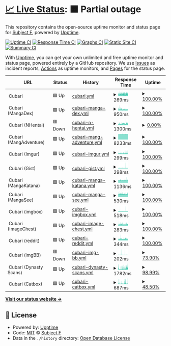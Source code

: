 # [📈 Live Status](https://status.cubari.moe): <!--live status--> **🟧 Partial outage**

This repository contains the open-source uptime monitor and status page for [Subject F](https://status.cubari.moe), powered by [Upptime](https://github.com/upptime/upptime).

[![Uptime CI](https://github.com/subject-f/cubari-status-page/workflows/Uptime%20CI/badge.svg)](https://github.com/subject-f/cubari-status-page/actions?query=workflow%3A%22Uptime+CI%22)
[![Response Time CI](https://github.com/subject-f/cubari-status-page/workflows/Response%20Time%20CI/badge.svg)](https://github.com/subject-f/cubari-status-page/actions?query=workflow%3A%22Response+Time+CI%22)
[![Graphs CI](https://github.com/subject-f/cubari-status-page/workflows/Graphs%20CI/badge.svg)](https://github.com/subject-f/cubari-status-page/actions?query=workflow%3A%22Graphs+CI%22)
[![Static Site CI](https://github.com/subject-f/cubari-status-page/workflows/Static%20Site%20CI/badge.svg)](https://github.com/subject-f/cubari-status-page/actions?query=workflow%3A%22Static+Site+CI%22)
[![Summary CI](https://github.com/subject-f/cubari-status-page/workflows/Summary%20CI/badge.svg)](https://github.com/subject-f/cubari-status-page/actions?query=workflow%3A%22Summary+CI%22)

With [Upptime](https://upptime.js.org), you can get your own unlimited and free uptime monitor and status page, powered entirely by a GitHub repository. We use [Issues](https://github.com/subject-f/cubari-status-page/issues) as incident reports, [Actions](https://github.com/subject-f/cubari-status-page/actions) as uptime monitors, and [Pages](https://status.cubari.moe) for the status page.

<!--start: status pages-->
<!-- This summary is generated by Upptime (https://github.com/upptime/upptime) -->
<!-- Do not edit this manually, your changes will be overwritten -->
<!-- prettier-ignore -->
| URL | Status | History | Response Time | Uptime |
| --- | ------ | ------- | ------------- | ------ |
| <img alt="" src="https://icons.duckduckgo.com/ip3/cubari.moe.ico" height="13"> Cubari | 🟩 Up | [cubari.yml](https://github.com/subject-f/cubari-status-page/commits/HEAD/history/cubari.yml) | <details><summary><img alt="Response time graph" src="./graphs/cubari/response-time-week.png" height="20"> 269ms</summary><br><a href="https://status.cubari.moe/history/cubari"><img alt="Response time 320" src="https://img.shields.io/endpoint?url=https%3A%2F%2Fraw.githubusercontent.com%2Fsubject-f%2Fcubari-status-page%2FHEAD%2Fapi%2Fcubari%2Fresponse-time.json"></a><br><a href="https://status.cubari.moe/history/cubari"><img alt="24-hour response time 275" src="https://img.shields.io/endpoint?url=https%3A%2F%2Fraw.githubusercontent.com%2Fsubject-f%2Fcubari-status-page%2FHEAD%2Fapi%2Fcubari%2Fresponse-time-day.json"></a><br><a href="https://status.cubari.moe/history/cubari"><img alt="7-day response time 269" src="https://img.shields.io/endpoint?url=https%3A%2F%2Fraw.githubusercontent.com%2Fsubject-f%2Fcubari-status-page%2FHEAD%2Fapi%2Fcubari%2Fresponse-time-week.json"></a><br><a href="https://status.cubari.moe/history/cubari"><img alt="30-day response time 288" src="https://img.shields.io/endpoint?url=https%3A%2F%2Fraw.githubusercontent.com%2Fsubject-f%2Fcubari-status-page%2FHEAD%2Fapi%2Fcubari%2Fresponse-time-month.json"></a><br><a href="https://status.cubari.moe/history/cubari"><img alt="1-year response time 320" src="https://img.shields.io/endpoint?url=https%3A%2F%2Fraw.githubusercontent.com%2Fsubject-f%2Fcubari-status-page%2FHEAD%2Fapi%2Fcubari%2Fresponse-time-year.json"></a></details> | <details><summary><a href="https://status.cubari.moe/history/cubari">100.00%</a></summary><a href="https://status.cubari.moe/history/cubari"><img alt="All-time uptime 99.63%" src="https://img.shields.io/endpoint?url=https%3A%2F%2Fraw.githubusercontent.com%2Fsubject-f%2Fcubari-status-page%2FHEAD%2Fapi%2Fcubari%2Fuptime.json"></a><br><a href="https://status.cubari.moe/history/cubari"><img alt="24-hour uptime 100.00%" src="https://img.shields.io/endpoint?url=https%3A%2F%2Fraw.githubusercontent.com%2Fsubject-f%2Fcubari-status-page%2FHEAD%2Fapi%2Fcubari%2Fuptime-day.json"></a><br><a href="https://status.cubari.moe/history/cubari"><img alt="7-day uptime 100.00%" src="https://img.shields.io/endpoint?url=https%3A%2F%2Fraw.githubusercontent.com%2Fsubject-f%2Fcubari-status-page%2FHEAD%2Fapi%2Fcubari%2Fuptime-week.json"></a><br><a href="https://status.cubari.moe/history/cubari"><img alt="30-day uptime 100.00%" src="https://img.shields.io/endpoint?url=https%3A%2F%2Fraw.githubusercontent.com%2Fsubject-f%2Fcubari-status-page%2FHEAD%2Fapi%2Fcubari%2Fuptime-month.json"></a><br><a href="https://status.cubari.moe/history/cubari"><img alt="1-year uptime 99.63%" src="https://img.shields.io/endpoint?url=https%3A%2F%2Fraw.githubusercontent.com%2Fsubject-f%2Fcubari-status-page%2FHEAD%2Fapi%2Fcubari%2Fuptime-year.json"></a></details>
| <img alt="" src="https://icons.duckduckgo.com/ip3/cubari.moe.ico" height="13"> Cubari (MangaDex) | 🟩 Up | [cubari-manga-dex.yml](https://github.com/subject-f/cubari-status-page/commits/HEAD/history/cubari-manga-dex.yml) | <details><summary><img alt="Response time graph" src="./graphs/cubari-manga-dex/response-time-week.png" height="20"> 950ms</summary><br><a href="https://status.cubari.moe/history/cubari-manga-dex"><img alt="Response time 822" src="https://img.shields.io/endpoint?url=https%3A%2F%2Fraw.githubusercontent.com%2Fsubject-f%2Fcubari-status-page%2FHEAD%2Fapi%2Fcubari-manga-dex%2Fresponse-time.json"></a><br><a href="https://status.cubari.moe/history/cubari-manga-dex"><img alt="24-hour response time 803" src="https://img.shields.io/endpoint?url=https%3A%2F%2Fraw.githubusercontent.com%2Fsubject-f%2Fcubari-status-page%2FHEAD%2Fapi%2Fcubari-manga-dex%2Fresponse-time-day.json"></a><br><a href="https://status.cubari.moe/history/cubari-manga-dex"><img alt="7-day response time 950" src="https://img.shields.io/endpoint?url=https%3A%2F%2Fraw.githubusercontent.com%2Fsubject-f%2Fcubari-status-page%2FHEAD%2Fapi%2Fcubari-manga-dex%2Fresponse-time-week.json"></a><br><a href="https://status.cubari.moe/history/cubari-manga-dex"><img alt="30-day response time 961" src="https://img.shields.io/endpoint?url=https%3A%2F%2Fraw.githubusercontent.com%2Fsubject-f%2Fcubari-status-page%2FHEAD%2Fapi%2Fcubari-manga-dex%2Fresponse-time-month.json"></a><br><a href="https://status.cubari.moe/history/cubari-manga-dex"><img alt="1-year response time 822" src="https://img.shields.io/endpoint?url=https%3A%2F%2Fraw.githubusercontent.com%2Fsubject-f%2Fcubari-status-page%2FHEAD%2Fapi%2Fcubari-manga-dex%2Fresponse-time-year.json"></a></details> | <details><summary><a href="https://status.cubari.moe/history/cubari-manga-dex">100.00%</a></summary><a href="https://status.cubari.moe/history/cubari-manga-dex"><img alt="All-time uptime 99.18%" src="https://img.shields.io/endpoint?url=https%3A%2F%2Fraw.githubusercontent.com%2Fsubject-f%2Fcubari-status-page%2FHEAD%2Fapi%2Fcubari-manga-dex%2Fuptime.json"></a><br><a href="https://status.cubari.moe/history/cubari-manga-dex"><img alt="24-hour uptime 100.00%" src="https://img.shields.io/endpoint?url=https%3A%2F%2Fraw.githubusercontent.com%2Fsubject-f%2Fcubari-status-page%2FHEAD%2Fapi%2Fcubari-manga-dex%2Fuptime-day.json"></a><br><a href="https://status.cubari.moe/history/cubari-manga-dex"><img alt="7-day uptime 100.00%" src="https://img.shields.io/endpoint?url=https%3A%2F%2Fraw.githubusercontent.com%2Fsubject-f%2Fcubari-status-page%2FHEAD%2Fapi%2Fcubari-manga-dex%2Fuptime-week.json"></a><br><a href="https://status.cubari.moe/history/cubari-manga-dex"><img alt="30-day uptime 98.11%" src="https://img.shields.io/endpoint?url=https%3A%2F%2Fraw.githubusercontent.com%2Fsubject-f%2Fcubari-status-page%2FHEAD%2Fapi%2Fcubari-manga-dex%2Fuptime-month.json"></a><br><a href="https://status.cubari.moe/history/cubari-manga-dex"><img alt="1-year uptime 99.18%" src="https://img.shields.io/endpoint?url=https%3A%2F%2Fraw.githubusercontent.com%2Fsubject-f%2Fcubari-status-page%2FHEAD%2Fapi%2Fcubari-manga-dex%2Fuptime-year.json"></a></details>
| <img alt="" src="https://icons.duckduckgo.com/ip3/cubari.moe.ico" height="13"> Cubari (NHentai) | 🟥 Down | [cubari-n-hentai.yml](https://github.com/subject-f/cubari-status-page/commits/HEAD/history/cubari-n-hentai.yml) | <details><summary><img alt="Response time graph" src="./graphs/cubari-n-hentai/response-time-week.png" height="20"> 1300ms</summary><br><a href="https://status.cubari.moe/history/cubari-n-hentai"><img alt="Response time 862" src="https://img.shields.io/endpoint?url=https%3A%2F%2Fraw.githubusercontent.com%2Fsubject-f%2Fcubari-status-page%2FHEAD%2Fapi%2Fcubari-n-hentai%2Fresponse-time.json"></a><br><a href="https://status.cubari.moe/history/cubari-n-hentai"><img alt="24-hour response time 1298" src="https://img.shields.io/endpoint?url=https%3A%2F%2Fraw.githubusercontent.com%2Fsubject-f%2Fcubari-status-page%2FHEAD%2Fapi%2Fcubari-n-hentai%2Fresponse-time-day.json"></a><br><a href="https://status.cubari.moe/history/cubari-n-hentai"><img alt="7-day response time 1300" src="https://img.shields.io/endpoint?url=https%3A%2F%2Fraw.githubusercontent.com%2Fsubject-f%2Fcubari-status-page%2FHEAD%2Fapi%2Fcubari-n-hentai%2Fresponse-time-week.json"></a><br><a href="https://status.cubari.moe/history/cubari-n-hentai"><img alt="30-day response time 693" src="https://img.shields.io/endpoint?url=https%3A%2F%2Fraw.githubusercontent.com%2Fsubject-f%2Fcubari-status-page%2FHEAD%2Fapi%2Fcubari-n-hentai%2Fresponse-time-month.json"></a><br><a href="https://status.cubari.moe/history/cubari-n-hentai"><img alt="1-year response time 862" src="https://img.shields.io/endpoint?url=https%3A%2F%2Fraw.githubusercontent.com%2Fsubject-f%2Fcubari-status-page%2FHEAD%2Fapi%2Fcubari-n-hentai%2Fresponse-time-year.json"></a></details> | <details><summary><a href="https://status.cubari.moe/history/cubari-n-hentai">0.00%</a></summary><a href="https://status.cubari.moe/history/cubari-n-hentai"><img alt="All-time uptime 73.39%" src="https://img.shields.io/endpoint?url=https%3A%2F%2Fraw.githubusercontent.com%2Fsubject-f%2Fcubari-status-page%2FHEAD%2Fapi%2Fcubari-n-hentai%2Fuptime.json"></a><br><a href="https://status.cubari.moe/history/cubari-n-hentai"><img alt="24-hour uptime 0.00%" src="https://img.shields.io/endpoint?url=https%3A%2F%2Fraw.githubusercontent.com%2Fsubject-f%2Fcubari-status-page%2FHEAD%2Fapi%2Fcubari-n-hentai%2Fuptime-day.json"></a><br><a href="https://status.cubari.moe/history/cubari-n-hentai"><img alt="7-day uptime 0.00%" src="https://img.shields.io/endpoint?url=https%3A%2F%2Fraw.githubusercontent.com%2Fsubject-f%2Fcubari-status-page%2FHEAD%2Fapi%2Fcubari-n-hentai%2Fuptime-week.json"></a><br><a href="https://status.cubari.moe/history/cubari-n-hentai"><img alt="30-day uptime 55.76%" src="https://img.shields.io/endpoint?url=https%3A%2F%2Fraw.githubusercontent.com%2Fsubject-f%2Fcubari-status-page%2FHEAD%2Fapi%2Fcubari-n-hentai%2Fuptime-month.json"></a><br><a href="https://status.cubari.moe/history/cubari-n-hentai"><img alt="1-year uptime 73.39%" src="https://img.shields.io/endpoint?url=https%3A%2F%2Fraw.githubusercontent.com%2Fsubject-f%2Fcubari-status-page%2FHEAD%2Fapi%2Fcubari-n-hentai%2Fuptime-year.json"></a></details>
| <img alt="" src="https://icons.duckduckgo.com/ip3/cubari.moe.ico" height="13"> Cubari (MangAdventure) | 🟩 Up | [cubari-mang-adventure.yml](https://github.com/subject-f/cubari-status-page/commits/HEAD/history/cubari-mang-adventure.yml) | <details><summary><img alt="Response time graph" src="./graphs/cubari-mang-adventure/response-time-week.png" height="20"> 8233ms</summary><br><a href="https://status.cubari.moe/history/cubari-mang-adventure"><img alt="Response time 4631" src="https://img.shields.io/endpoint?url=https%3A%2F%2Fraw.githubusercontent.com%2Fsubject-f%2Fcubari-status-page%2FHEAD%2Fapi%2Fcubari-mang-adventure%2Fresponse-time.json"></a><br><a href="https://status.cubari.moe/history/cubari-mang-adventure"><img alt="24-hour response time 8227" src="https://img.shields.io/endpoint?url=https%3A%2F%2Fraw.githubusercontent.com%2Fsubject-f%2Fcubari-status-page%2FHEAD%2Fapi%2Fcubari-mang-adventure%2Fresponse-time-day.json"></a><br><a href="https://status.cubari.moe/history/cubari-mang-adventure"><img alt="7-day response time 8233" src="https://img.shields.io/endpoint?url=https%3A%2F%2Fraw.githubusercontent.com%2Fsubject-f%2Fcubari-status-page%2FHEAD%2Fapi%2Fcubari-mang-adventure%2Fresponse-time-week.json"></a><br><a href="https://status.cubari.moe/history/cubari-mang-adventure"><img alt="30-day response time 8253" src="https://img.shields.io/endpoint?url=https%3A%2F%2Fraw.githubusercontent.com%2Fsubject-f%2Fcubari-status-page%2FHEAD%2Fapi%2Fcubari-mang-adventure%2Fresponse-time-month.json"></a><br><a href="https://status.cubari.moe/history/cubari-mang-adventure"><img alt="1-year response time 4631" src="https://img.shields.io/endpoint?url=https%3A%2F%2Fraw.githubusercontent.com%2Fsubject-f%2Fcubari-status-page%2FHEAD%2Fapi%2Fcubari-mang-adventure%2Fresponse-time-year.json"></a></details> | <details><summary><a href="https://status.cubari.moe/history/cubari-mang-adventure">100.00%</a></summary><a href="https://status.cubari.moe/history/cubari-mang-adventure"><img alt="All-time uptime 90.38%" src="https://img.shields.io/endpoint?url=https%3A%2F%2Fraw.githubusercontent.com%2Fsubject-f%2Fcubari-status-page%2FHEAD%2Fapi%2Fcubari-mang-adventure%2Fuptime.json"></a><br><a href="https://status.cubari.moe/history/cubari-mang-adventure"><img alt="24-hour uptime 100.00%" src="https://img.shields.io/endpoint?url=https%3A%2F%2Fraw.githubusercontent.com%2Fsubject-f%2Fcubari-status-page%2FHEAD%2Fapi%2Fcubari-mang-adventure%2Fuptime-day.json"></a><br><a href="https://status.cubari.moe/history/cubari-mang-adventure"><img alt="7-day uptime 100.00%" src="https://img.shields.io/endpoint?url=https%3A%2F%2Fraw.githubusercontent.com%2Fsubject-f%2Fcubari-status-page%2FHEAD%2Fapi%2Fcubari-mang-adventure%2Fuptime-week.json"></a><br><a href="https://status.cubari.moe/history/cubari-mang-adventure"><img alt="30-day uptime 100.00%" src="https://img.shields.io/endpoint?url=https%3A%2F%2Fraw.githubusercontent.com%2Fsubject-f%2Fcubari-status-page%2FHEAD%2Fapi%2Fcubari-mang-adventure%2Fuptime-month.json"></a><br><a href="https://status.cubari.moe/history/cubari-mang-adventure"><img alt="1-year uptime 90.38%" src="https://img.shields.io/endpoint?url=https%3A%2F%2Fraw.githubusercontent.com%2Fsubject-f%2Fcubari-status-page%2FHEAD%2Fapi%2Fcubari-mang-adventure%2Fuptime-year.json"></a></details>
| <img alt="" src="https://icons.duckduckgo.com/ip3/cubari.moe.ico" height="13"> Cubari (Imgur) | 🟩 Up | [cubari-imgur.yml](https://github.com/subject-f/cubari-status-page/commits/HEAD/history/cubari-imgur.yml) | <details><summary><img alt="Response time graph" src="./graphs/cubari-imgur/response-time-week.png" height="20"> 299ms</summary><br><a href="https://status.cubari.moe/history/cubari-imgur"><img alt="Response time 366" src="https://img.shields.io/endpoint?url=https%3A%2F%2Fraw.githubusercontent.com%2Fsubject-f%2Fcubari-status-page%2FHEAD%2Fapi%2Fcubari-imgur%2Fresponse-time.json"></a><br><a href="https://status.cubari.moe/history/cubari-imgur"><img alt="24-hour response time 289" src="https://img.shields.io/endpoint?url=https%3A%2F%2Fraw.githubusercontent.com%2Fsubject-f%2Fcubari-status-page%2FHEAD%2Fapi%2Fcubari-imgur%2Fresponse-time-day.json"></a><br><a href="https://status.cubari.moe/history/cubari-imgur"><img alt="7-day response time 299" src="https://img.shields.io/endpoint?url=https%3A%2F%2Fraw.githubusercontent.com%2Fsubject-f%2Fcubari-status-page%2FHEAD%2Fapi%2Fcubari-imgur%2Fresponse-time-week.json"></a><br><a href="https://status.cubari.moe/history/cubari-imgur"><img alt="30-day response time 323" src="https://img.shields.io/endpoint?url=https%3A%2F%2Fraw.githubusercontent.com%2Fsubject-f%2Fcubari-status-page%2FHEAD%2Fapi%2Fcubari-imgur%2Fresponse-time-month.json"></a><br><a href="https://status.cubari.moe/history/cubari-imgur"><img alt="1-year response time 366" src="https://img.shields.io/endpoint?url=https%3A%2F%2Fraw.githubusercontent.com%2Fsubject-f%2Fcubari-status-page%2FHEAD%2Fapi%2Fcubari-imgur%2Fresponse-time-year.json"></a></details> | <details><summary><a href="https://status.cubari.moe/history/cubari-imgur">100.00%</a></summary><a href="https://status.cubari.moe/history/cubari-imgur"><img alt="All-time uptime 99.03%" src="https://img.shields.io/endpoint?url=https%3A%2F%2Fraw.githubusercontent.com%2Fsubject-f%2Fcubari-status-page%2FHEAD%2Fapi%2Fcubari-imgur%2Fuptime.json"></a><br><a href="https://status.cubari.moe/history/cubari-imgur"><img alt="24-hour uptime 100.00%" src="https://img.shields.io/endpoint?url=https%3A%2F%2Fraw.githubusercontent.com%2Fsubject-f%2Fcubari-status-page%2FHEAD%2Fapi%2Fcubari-imgur%2Fuptime-day.json"></a><br><a href="https://status.cubari.moe/history/cubari-imgur"><img alt="7-day uptime 100.00%" src="https://img.shields.io/endpoint?url=https%3A%2F%2Fraw.githubusercontent.com%2Fsubject-f%2Fcubari-status-page%2FHEAD%2Fapi%2Fcubari-imgur%2Fuptime-week.json"></a><br><a href="https://status.cubari.moe/history/cubari-imgur"><img alt="30-day uptime 95.46%" src="https://img.shields.io/endpoint?url=https%3A%2F%2Fraw.githubusercontent.com%2Fsubject-f%2Fcubari-status-page%2FHEAD%2Fapi%2Fcubari-imgur%2Fuptime-month.json"></a><br><a href="https://status.cubari.moe/history/cubari-imgur"><img alt="1-year uptime 99.03%" src="https://img.shields.io/endpoint?url=https%3A%2F%2Fraw.githubusercontent.com%2Fsubject-f%2Fcubari-status-page%2FHEAD%2Fapi%2Fcubari-imgur%2Fuptime-year.json"></a></details>
| <img alt="" src="https://icons.duckduckgo.com/ip3/cubari.moe.ico" height="13"> Cubari (Gist) | 🟩 Up | [cubari-gist.yml](https://github.com/subject-f/cubari-status-page/commits/HEAD/history/cubari-gist.yml) | <details><summary><img alt="Response time graph" src="./graphs/cubari-gist/response-time-week.png" height="20"> 298ms</summary><br><a href="https://status.cubari.moe/history/cubari-gist"><img alt="Response time 351" src="https://img.shields.io/endpoint?url=https%3A%2F%2Fraw.githubusercontent.com%2Fsubject-f%2Fcubari-status-page%2FHEAD%2Fapi%2Fcubari-gist%2Fresponse-time.json"></a><br><a href="https://status.cubari.moe/history/cubari-gist"><img alt="24-hour response time 287" src="https://img.shields.io/endpoint?url=https%3A%2F%2Fraw.githubusercontent.com%2Fsubject-f%2Fcubari-status-page%2FHEAD%2Fapi%2Fcubari-gist%2Fresponse-time-day.json"></a><br><a href="https://status.cubari.moe/history/cubari-gist"><img alt="7-day response time 298" src="https://img.shields.io/endpoint?url=https%3A%2F%2Fraw.githubusercontent.com%2Fsubject-f%2Fcubari-status-page%2FHEAD%2Fapi%2Fcubari-gist%2Fresponse-time-week.json"></a><br><a href="https://status.cubari.moe/history/cubari-gist"><img alt="30-day response time 311" src="https://img.shields.io/endpoint?url=https%3A%2F%2Fraw.githubusercontent.com%2Fsubject-f%2Fcubari-status-page%2FHEAD%2Fapi%2Fcubari-gist%2Fresponse-time-month.json"></a><br><a href="https://status.cubari.moe/history/cubari-gist"><img alt="1-year response time 351" src="https://img.shields.io/endpoint?url=https%3A%2F%2Fraw.githubusercontent.com%2Fsubject-f%2Fcubari-status-page%2FHEAD%2Fapi%2Fcubari-gist%2Fresponse-time-year.json"></a></details> | <details><summary><a href="https://status.cubari.moe/history/cubari-gist">100.00%</a></summary><a href="https://status.cubari.moe/history/cubari-gist"><img alt="All-time uptime 99.91%" src="https://img.shields.io/endpoint?url=https%3A%2F%2Fraw.githubusercontent.com%2Fsubject-f%2Fcubari-status-page%2FHEAD%2Fapi%2Fcubari-gist%2Fuptime.json"></a><br><a href="https://status.cubari.moe/history/cubari-gist"><img alt="24-hour uptime 100.00%" src="https://img.shields.io/endpoint?url=https%3A%2F%2Fraw.githubusercontent.com%2Fsubject-f%2Fcubari-status-page%2FHEAD%2Fapi%2Fcubari-gist%2Fuptime-day.json"></a><br><a href="https://status.cubari.moe/history/cubari-gist"><img alt="7-day uptime 100.00%" src="https://img.shields.io/endpoint?url=https%3A%2F%2Fraw.githubusercontent.com%2Fsubject-f%2Fcubari-status-page%2FHEAD%2Fapi%2Fcubari-gist%2Fuptime-week.json"></a><br><a href="https://status.cubari.moe/history/cubari-gist"><img alt="30-day uptime 100.00%" src="https://img.shields.io/endpoint?url=https%3A%2F%2Fraw.githubusercontent.com%2Fsubject-f%2Fcubari-status-page%2FHEAD%2Fapi%2Fcubari-gist%2Fuptime-month.json"></a><br><a href="https://status.cubari.moe/history/cubari-gist"><img alt="1-year uptime 99.91%" src="https://img.shields.io/endpoint?url=https%3A%2F%2Fraw.githubusercontent.com%2Fsubject-f%2Fcubari-status-page%2FHEAD%2Fapi%2Fcubari-gist%2Fuptime-year.json"></a></details>
| <img alt="" src="https://icons.duckduckgo.com/ip3/cubari.moe.ico" height="13"> Cubari (MangaKatana) | 🟩 Up | [cubari-manga-katana.yml](https://github.com/subject-f/cubari-status-page/commits/HEAD/history/cubari-manga-katana.yml) | <details><summary><img alt="Response time graph" src="./graphs/cubari-manga-katana/response-time-week.png" height="20"> 1136ms</summary><br><a href="https://status.cubari.moe/history/cubari-manga-katana"><img alt="Response time 1135" src="https://img.shields.io/endpoint?url=https%3A%2F%2Fraw.githubusercontent.com%2Fsubject-f%2Fcubari-status-page%2FHEAD%2Fapi%2Fcubari-manga-katana%2Fresponse-time.json"></a><br><a href="https://status.cubari.moe/history/cubari-manga-katana"><img alt="24-hour response time 1208" src="https://img.shields.io/endpoint?url=https%3A%2F%2Fraw.githubusercontent.com%2Fsubject-f%2Fcubari-status-page%2FHEAD%2Fapi%2Fcubari-manga-katana%2Fresponse-time-day.json"></a><br><a href="https://status.cubari.moe/history/cubari-manga-katana"><img alt="7-day response time 1136" src="https://img.shields.io/endpoint?url=https%3A%2F%2Fraw.githubusercontent.com%2Fsubject-f%2Fcubari-status-page%2FHEAD%2Fapi%2Fcubari-manga-katana%2Fresponse-time-week.json"></a><br><a href="https://status.cubari.moe/history/cubari-manga-katana"><img alt="30-day response time 1160" src="https://img.shields.io/endpoint?url=https%3A%2F%2Fraw.githubusercontent.com%2Fsubject-f%2Fcubari-status-page%2FHEAD%2Fapi%2Fcubari-manga-katana%2Fresponse-time-month.json"></a><br><a href="https://status.cubari.moe/history/cubari-manga-katana"><img alt="1-year response time 1135" src="https://img.shields.io/endpoint?url=https%3A%2F%2Fraw.githubusercontent.com%2Fsubject-f%2Fcubari-status-page%2FHEAD%2Fapi%2Fcubari-manga-katana%2Fresponse-time-year.json"></a></details> | <details><summary><a href="https://status.cubari.moe/history/cubari-manga-katana">100.00%</a></summary><a href="https://status.cubari.moe/history/cubari-manga-katana"><img alt="All-time uptime 96.87%" src="https://img.shields.io/endpoint?url=https%3A%2F%2Fraw.githubusercontent.com%2Fsubject-f%2Fcubari-status-page%2FHEAD%2Fapi%2Fcubari-manga-katana%2Fuptime.json"></a><br><a href="https://status.cubari.moe/history/cubari-manga-katana"><img alt="24-hour uptime 100.00%" src="https://img.shields.io/endpoint?url=https%3A%2F%2Fraw.githubusercontent.com%2Fsubject-f%2Fcubari-status-page%2FHEAD%2Fapi%2Fcubari-manga-katana%2Fuptime-day.json"></a><br><a href="https://status.cubari.moe/history/cubari-manga-katana"><img alt="7-day uptime 100.00%" src="https://img.shields.io/endpoint?url=https%3A%2F%2Fraw.githubusercontent.com%2Fsubject-f%2Fcubari-status-page%2FHEAD%2Fapi%2Fcubari-manga-katana%2Fuptime-week.json"></a><br><a href="https://status.cubari.moe/history/cubari-manga-katana"><img alt="30-day uptime 100.00%" src="https://img.shields.io/endpoint?url=https%3A%2F%2Fraw.githubusercontent.com%2Fsubject-f%2Fcubari-status-page%2FHEAD%2Fapi%2Fcubari-manga-katana%2Fuptime-month.json"></a><br><a href="https://status.cubari.moe/history/cubari-manga-katana"><img alt="1-year uptime 96.87%" src="https://img.shields.io/endpoint?url=https%3A%2F%2Fraw.githubusercontent.com%2Fsubject-f%2Fcubari-status-page%2FHEAD%2Fapi%2Fcubari-manga-katana%2Fuptime-year.json"></a></details>
| <img alt="" src="https://icons.duckduckgo.com/ip3/cubari.moe.ico" height="13"> Cubari (MangaSee) | 🟩 Up | [cubari-manga-see.yml](https://github.com/subject-f/cubari-status-page/commits/HEAD/history/cubari-manga-see.yml) | <details><summary><img alt="Response time graph" src="./graphs/cubari-manga-see/response-time-week.png" height="20"> 530ms</summary><br><a href="https://status.cubari.moe/history/cubari-manga-see"><img alt="Response time 582" src="https://img.shields.io/endpoint?url=https%3A%2F%2Fraw.githubusercontent.com%2Fsubject-f%2Fcubari-status-page%2FHEAD%2Fapi%2Fcubari-manga-see%2Fresponse-time.json"></a><br><a href="https://status.cubari.moe/history/cubari-manga-see"><img alt="24-hour response time 564" src="https://img.shields.io/endpoint?url=https%3A%2F%2Fraw.githubusercontent.com%2Fsubject-f%2Fcubari-status-page%2FHEAD%2Fapi%2Fcubari-manga-see%2Fresponse-time-day.json"></a><br><a href="https://status.cubari.moe/history/cubari-manga-see"><img alt="7-day response time 530" src="https://img.shields.io/endpoint?url=https%3A%2F%2Fraw.githubusercontent.com%2Fsubject-f%2Fcubari-status-page%2FHEAD%2Fapi%2Fcubari-manga-see%2Fresponse-time-week.json"></a><br><a href="https://status.cubari.moe/history/cubari-manga-see"><img alt="30-day response time 578" src="https://img.shields.io/endpoint?url=https%3A%2F%2Fraw.githubusercontent.com%2Fsubject-f%2Fcubari-status-page%2FHEAD%2Fapi%2Fcubari-manga-see%2Fresponse-time-month.json"></a><br><a href="https://status.cubari.moe/history/cubari-manga-see"><img alt="1-year response time 582" src="https://img.shields.io/endpoint?url=https%3A%2F%2Fraw.githubusercontent.com%2Fsubject-f%2Fcubari-status-page%2FHEAD%2Fapi%2Fcubari-manga-see%2Fresponse-time-year.json"></a></details> | <details><summary><a href="https://status.cubari.moe/history/cubari-manga-see">100.00%</a></summary><a href="https://status.cubari.moe/history/cubari-manga-see"><img alt="All-time uptime 99.15%" src="https://img.shields.io/endpoint?url=https%3A%2F%2Fraw.githubusercontent.com%2Fsubject-f%2Fcubari-status-page%2FHEAD%2Fapi%2Fcubari-manga-see%2Fuptime.json"></a><br><a href="https://status.cubari.moe/history/cubari-manga-see"><img alt="24-hour uptime 100.00%" src="https://img.shields.io/endpoint?url=https%3A%2F%2Fraw.githubusercontent.com%2Fsubject-f%2Fcubari-status-page%2FHEAD%2Fapi%2Fcubari-manga-see%2Fuptime-day.json"></a><br><a href="https://status.cubari.moe/history/cubari-manga-see"><img alt="7-day uptime 100.00%" src="https://img.shields.io/endpoint?url=https%3A%2F%2Fraw.githubusercontent.com%2Fsubject-f%2Fcubari-status-page%2FHEAD%2Fapi%2Fcubari-manga-see%2Fuptime-week.json"></a><br><a href="https://status.cubari.moe/history/cubari-manga-see"><img alt="30-day uptime 99.37%" src="https://img.shields.io/endpoint?url=https%3A%2F%2Fraw.githubusercontent.com%2Fsubject-f%2Fcubari-status-page%2FHEAD%2Fapi%2Fcubari-manga-see%2Fuptime-month.json"></a><br><a href="https://status.cubari.moe/history/cubari-manga-see"><img alt="1-year uptime 99.15%" src="https://img.shields.io/endpoint?url=https%3A%2F%2Fraw.githubusercontent.com%2Fsubject-f%2Fcubari-status-page%2FHEAD%2Fapi%2Fcubari-manga-see%2Fuptime-year.json"></a></details>
| <img alt="" src="https://icons.duckduckgo.com/ip3/cubari.moe.ico" height="13"> Cubari (imgbox) | 🟩 Up | [cubari-imgbox.yml](https://github.com/subject-f/cubari-status-page/commits/HEAD/history/cubari-imgbox.yml) | <details><summary><img alt="Response time graph" src="./graphs/cubari-imgbox/response-time-week.png" height="20"> 518ms</summary><br><a href="https://status.cubari.moe/history/cubari-imgbox"><img alt="Response time 765" src="https://img.shields.io/endpoint?url=https%3A%2F%2Fraw.githubusercontent.com%2Fsubject-f%2Fcubari-status-page%2FHEAD%2Fapi%2Fcubari-imgbox%2Fresponse-time.json"></a><br><a href="https://status.cubari.moe/history/cubari-imgbox"><img alt="24-hour response time 489" src="https://img.shields.io/endpoint?url=https%3A%2F%2Fraw.githubusercontent.com%2Fsubject-f%2Fcubari-status-page%2FHEAD%2Fapi%2Fcubari-imgbox%2Fresponse-time-day.json"></a><br><a href="https://status.cubari.moe/history/cubari-imgbox"><img alt="7-day response time 518" src="https://img.shields.io/endpoint?url=https%3A%2F%2Fraw.githubusercontent.com%2Fsubject-f%2Fcubari-status-page%2FHEAD%2Fapi%2Fcubari-imgbox%2Fresponse-time-week.json"></a><br><a href="https://status.cubari.moe/history/cubari-imgbox"><img alt="30-day response time 804" src="https://img.shields.io/endpoint?url=https%3A%2F%2Fraw.githubusercontent.com%2Fsubject-f%2Fcubari-status-page%2FHEAD%2Fapi%2Fcubari-imgbox%2Fresponse-time-month.json"></a><br><a href="https://status.cubari.moe/history/cubari-imgbox"><img alt="1-year response time 765" src="https://img.shields.io/endpoint?url=https%3A%2F%2Fraw.githubusercontent.com%2Fsubject-f%2Fcubari-status-page%2FHEAD%2Fapi%2Fcubari-imgbox%2Fresponse-time-year.json"></a></details> | <details><summary><a href="https://status.cubari.moe/history/cubari-imgbox">100.00%</a></summary><a href="https://status.cubari.moe/history/cubari-imgbox"><img alt="All-time uptime 99.21%" src="https://img.shields.io/endpoint?url=https%3A%2F%2Fraw.githubusercontent.com%2Fsubject-f%2Fcubari-status-page%2FHEAD%2Fapi%2Fcubari-imgbox%2Fuptime.json"></a><br><a href="https://status.cubari.moe/history/cubari-imgbox"><img alt="24-hour uptime 100.00%" src="https://img.shields.io/endpoint?url=https%3A%2F%2Fraw.githubusercontent.com%2Fsubject-f%2Fcubari-status-page%2FHEAD%2Fapi%2Fcubari-imgbox%2Fuptime-day.json"></a><br><a href="https://status.cubari.moe/history/cubari-imgbox"><img alt="7-day uptime 100.00%" src="https://img.shields.io/endpoint?url=https%3A%2F%2Fraw.githubusercontent.com%2Fsubject-f%2Fcubari-status-page%2FHEAD%2Fapi%2Fcubari-imgbox%2Fuptime-week.json"></a><br><a href="https://status.cubari.moe/history/cubari-imgbox"><img alt="30-day uptime 99.43%" src="https://img.shields.io/endpoint?url=https%3A%2F%2Fraw.githubusercontent.com%2Fsubject-f%2Fcubari-status-page%2FHEAD%2Fapi%2Fcubari-imgbox%2Fuptime-month.json"></a><br><a href="https://status.cubari.moe/history/cubari-imgbox"><img alt="1-year uptime 99.21%" src="https://img.shields.io/endpoint?url=https%3A%2F%2Fraw.githubusercontent.com%2Fsubject-f%2Fcubari-status-page%2FHEAD%2Fapi%2Fcubari-imgbox%2Fuptime-year.json"></a></details>
| <img alt="" src="https://icons.duckduckgo.com/ip3/cubari.moe.ico" height="13"> Cubari (ImageChest) | 🟩 Up | [cubari-image-chest.yml](https://github.com/subject-f/cubari-status-page/commits/HEAD/history/cubari-image-chest.yml) | <details><summary><img alt="Response time graph" src="./graphs/cubari-image-chest/response-time-week.png" height="20"> 283ms</summary><br><a href="https://status.cubari.moe/history/cubari-image-chest"><img alt="Response time 370" src="https://img.shields.io/endpoint?url=https%3A%2F%2Fraw.githubusercontent.com%2Fsubject-f%2Fcubari-status-page%2FHEAD%2Fapi%2Fcubari-image-chest%2Fresponse-time.json"></a><br><a href="https://status.cubari.moe/history/cubari-image-chest"><img alt="24-hour response time 291" src="https://img.shields.io/endpoint?url=https%3A%2F%2Fraw.githubusercontent.com%2Fsubject-f%2Fcubari-status-page%2FHEAD%2Fapi%2Fcubari-image-chest%2Fresponse-time-day.json"></a><br><a href="https://status.cubari.moe/history/cubari-image-chest"><img alt="7-day response time 283" src="https://img.shields.io/endpoint?url=https%3A%2F%2Fraw.githubusercontent.com%2Fsubject-f%2Fcubari-status-page%2FHEAD%2Fapi%2Fcubari-image-chest%2Fresponse-time-week.json"></a><br><a href="https://status.cubari.moe/history/cubari-image-chest"><img alt="30-day response time 281" src="https://img.shields.io/endpoint?url=https%3A%2F%2Fraw.githubusercontent.com%2Fsubject-f%2Fcubari-status-page%2FHEAD%2Fapi%2Fcubari-image-chest%2Fresponse-time-month.json"></a><br><a href="https://status.cubari.moe/history/cubari-image-chest"><img alt="1-year response time 370" src="https://img.shields.io/endpoint?url=https%3A%2F%2Fraw.githubusercontent.com%2Fsubject-f%2Fcubari-status-page%2FHEAD%2Fapi%2Fcubari-image-chest%2Fresponse-time-year.json"></a></details> | <details><summary><a href="https://status.cubari.moe/history/cubari-image-chest">100.00%</a></summary><a href="https://status.cubari.moe/history/cubari-image-chest"><img alt="All-time uptime 86.64%" src="https://img.shields.io/endpoint?url=https%3A%2F%2Fraw.githubusercontent.com%2Fsubject-f%2Fcubari-status-page%2FHEAD%2Fapi%2Fcubari-image-chest%2Fuptime.json"></a><br><a href="https://status.cubari.moe/history/cubari-image-chest"><img alt="24-hour uptime 100.00%" src="https://img.shields.io/endpoint?url=https%3A%2F%2Fraw.githubusercontent.com%2Fsubject-f%2Fcubari-status-page%2FHEAD%2Fapi%2Fcubari-image-chest%2Fuptime-day.json"></a><br><a href="https://status.cubari.moe/history/cubari-image-chest"><img alt="7-day uptime 100.00%" src="https://img.shields.io/endpoint?url=https%3A%2F%2Fraw.githubusercontent.com%2Fsubject-f%2Fcubari-status-page%2FHEAD%2Fapi%2Fcubari-image-chest%2Fuptime-week.json"></a><br><a href="https://status.cubari.moe/history/cubari-image-chest"><img alt="30-day uptime 99.20%" src="https://img.shields.io/endpoint?url=https%3A%2F%2Fraw.githubusercontent.com%2Fsubject-f%2Fcubari-status-page%2FHEAD%2Fapi%2Fcubari-image-chest%2Fuptime-month.json"></a><br><a href="https://status.cubari.moe/history/cubari-image-chest"><img alt="1-year uptime 86.64%" src="https://img.shields.io/endpoint?url=https%3A%2F%2Fraw.githubusercontent.com%2Fsubject-f%2Fcubari-status-page%2FHEAD%2Fapi%2Fcubari-image-chest%2Fuptime-year.json"></a></details>
| <img alt="" src="https://icons.duckduckgo.com/ip3/cubari.moe.ico" height="13"> Cubari (reddit) | 🟩 Up | [cubari-reddit.yml](https://github.com/subject-f/cubari-status-page/commits/HEAD/history/cubari-reddit.yml) | <details><summary><img alt="Response time graph" src="./graphs/cubari-reddit/response-time-week.png" height="20"> 344ms</summary><br><a href="https://status.cubari.moe/history/cubari-reddit"><img alt="Response time 300" src="https://img.shields.io/endpoint?url=https%3A%2F%2Fraw.githubusercontent.com%2Fsubject-f%2Fcubari-status-page%2FHEAD%2Fapi%2Fcubari-reddit%2Fresponse-time.json"></a><br><a href="https://status.cubari.moe/history/cubari-reddit"><img alt="24-hour response time 346" src="https://img.shields.io/endpoint?url=https%3A%2F%2Fraw.githubusercontent.com%2Fsubject-f%2Fcubari-status-page%2FHEAD%2Fapi%2Fcubari-reddit%2Fresponse-time-day.json"></a><br><a href="https://status.cubari.moe/history/cubari-reddit"><img alt="7-day response time 344" src="https://img.shields.io/endpoint?url=https%3A%2F%2Fraw.githubusercontent.com%2Fsubject-f%2Fcubari-status-page%2FHEAD%2Fapi%2Fcubari-reddit%2Fresponse-time-week.json"></a><br><a href="https://status.cubari.moe/history/cubari-reddit"><img alt="30-day response time 354" src="https://img.shields.io/endpoint?url=https%3A%2F%2Fraw.githubusercontent.com%2Fsubject-f%2Fcubari-status-page%2FHEAD%2Fapi%2Fcubari-reddit%2Fresponse-time-month.json"></a><br><a href="https://status.cubari.moe/history/cubari-reddit"><img alt="1-year response time 300" src="https://img.shields.io/endpoint?url=https%3A%2F%2Fraw.githubusercontent.com%2Fsubject-f%2Fcubari-status-page%2FHEAD%2Fapi%2Fcubari-reddit%2Fresponse-time-year.json"></a></details> | <details><summary><a href="https://status.cubari.moe/history/cubari-reddit">100.00%</a></summary><a href="https://status.cubari.moe/history/cubari-reddit"><img alt="All-time uptime 93.53%" src="https://img.shields.io/endpoint?url=https%3A%2F%2Fraw.githubusercontent.com%2Fsubject-f%2Fcubari-status-page%2FHEAD%2Fapi%2Fcubari-reddit%2Fuptime.json"></a><br><a href="https://status.cubari.moe/history/cubari-reddit"><img alt="24-hour uptime 100.00%" src="https://img.shields.io/endpoint?url=https%3A%2F%2Fraw.githubusercontent.com%2Fsubject-f%2Fcubari-status-page%2FHEAD%2Fapi%2Fcubari-reddit%2Fuptime-day.json"></a><br><a href="https://status.cubari.moe/history/cubari-reddit"><img alt="7-day uptime 100.00%" src="https://img.shields.io/endpoint?url=https%3A%2F%2Fraw.githubusercontent.com%2Fsubject-f%2Fcubari-status-page%2FHEAD%2Fapi%2Fcubari-reddit%2Fuptime-week.json"></a><br><a href="https://status.cubari.moe/history/cubari-reddit"><img alt="30-day uptime 99.91%" src="https://img.shields.io/endpoint?url=https%3A%2F%2Fraw.githubusercontent.com%2Fsubject-f%2Fcubari-status-page%2FHEAD%2Fapi%2Fcubari-reddit%2Fuptime-month.json"></a><br><a href="https://status.cubari.moe/history/cubari-reddit"><img alt="1-year uptime 93.53%" src="https://img.shields.io/endpoint?url=https%3A%2F%2Fraw.githubusercontent.com%2Fsubject-f%2Fcubari-status-page%2FHEAD%2Fapi%2Fcubari-reddit%2Fuptime-year.json"></a></details>
| <img alt="" src="https://icons.duckduckgo.com/ip3/cubari.moe.ico" height="13"> Cubari (imgBB) | 🟥 Down | [cubari-img-bb.yml](https://github.com/subject-f/cubari-status-page/commits/HEAD/history/cubari-img-bb.yml) | <details><summary><img alt="Response time graph" src="./graphs/cubari-img-bb/response-time-week.png" height="20"> 202ms</summary><br><a href="https://status.cubari.moe/history/cubari-img-bb"><img alt="Response time 406" src="https://img.shields.io/endpoint?url=https%3A%2F%2Fraw.githubusercontent.com%2Fsubject-f%2Fcubari-status-page%2FHEAD%2Fapi%2Fcubari-img-bb%2Fresponse-time.json"></a><br><a href="https://status.cubari.moe/history/cubari-img-bb"><img alt="24-hour response time 143" src="https://img.shields.io/endpoint?url=https%3A%2F%2Fraw.githubusercontent.com%2Fsubject-f%2Fcubari-status-page%2FHEAD%2Fapi%2Fcubari-img-bb%2Fresponse-time-day.json"></a><br><a href="https://status.cubari.moe/history/cubari-img-bb"><img alt="7-day response time 202" src="https://img.shields.io/endpoint?url=https%3A%2F%2Fraw.githubusercontent.com%2Fsubject-f%2Fcubari-status-page%2FHEAD%2Fapi%2Fcubari-img-bb%2Fresponse-time-week.json"></a><br><a href="https://status.cubari.moe/history/cubari-img-bb"><img alt="30-day response time 196" src="https://img.shields.io/endpoint?url=https%3A%2F%2Fraw.githubusercontent.com%2Fsubject-f%2Fcubari-status-page%2FHEAD%2Fapi%2Fcubari-img-bb%2Fresponse-time-month.json"></a><br><a href="https://status.cubari.moe/history/cubari-img-bb"><img alt="1-year response time 406" src="https://img.shields.io/endpoint?url=https%3A%2F%2Fraw.githubusercontent.com%2Fsubject-f%2Fcubari-status-page%2FHEAD%2Fapi%2Fcubari-img-bb%2Fresponse-time-year.json"></a></details> | <details><summary><a href="https://status.cubari.moe/history/cubari-img-bb">73.90%</a></summary><a href="https://status.cubari.moe/history/cubari-img-bb"><img alt="All-time uptime 91.09%" src="https://img.shields.io/endpoint?url=https%3A%2F%2Fraw.githubusercontent.com%2Fsubject-f%2Fcubari-status-page%2FHEAD%2Fapi%2Fcubari-img-bb%2Fuptime.json"></a><br><a href="https://status.cubari.moe/history/cubari-img-bb"><img alt="24-hour uptime 0.00%" src="https://img.shields.io/endpoint?url=https%3A%2F%2Fraw.githubusercontent.com%2Fsubject-f%2Fcubari-status-page%2FHEAD%2Fapi%2Fcubari-img-bb%2Fuptime-day.json"></a><br><a href="https://status.cubari.moe/history/cubari-img-bb"><img alt="7-day uptime 73.90%" src="https://img.shields.io/endpoint?url=https%3A%2F%2Fraw.githubusercontent.com%2Fsubject-f%2Fcubari-status-page%2FHEAD%2Fapi%2Fcubari-img-bb%2Fuptime-week.json"></a><br><a href="https://status.cubari.moe/history/cubari-img-bb"><img alt="30-day uptime 93.94%" src="https://img.shields.io/endpoint?url=https%3A%2F%2Fraw.githubusercontent.com%2Fsubject-f%2Fcubari-status-page%2FHEAD%2Fapi%2Fcubari-img-bb%2Fuptime-month.json"></a><br><a href="https://status.cubari.moe/history/cubari-img-bb"><img alt="1-year uptime 91.09%" src="https://img.shields.io/endpoint?url=https%3A%2F%2Fraw.githubusercontent.com%2Fsubject-f%2Fcubari-status-page%2FHEAD%2Fapi%2Fcubari-img-bb%2Fuptime-year.json"></a></details>
| <img alt="" src="https://icons.duckduckgo.com/ip3/cubari.moe.ico" height="13"> Cubari (Dynasty Scans) | 🟩 Up | [cubari-dynasty-scans.yml](https://github.com/subject-f/cubari-status-page/commits/HEAD/history/cubari-dynasty-scans.yml) | <details><summary><img alt="Response time graph" src="./graphs/cubari-dynasty-scans/response-time-week.png" height="20"> 1782ms</summary><br><a href="https://status.cubari.moe/history/cubari-dynasty-scans"><img alt="Response time 1469" src="https://img.shields.io/endpoint?url=https%3A%2F%2Fraw.githubusercontent.com%2Fsubject-f%2Fcubari-status-page%2FHEAD%2Fapi%2Fcubari-dynasty-scans%2Fresponse-time.json"></a><br><a href="https://status.cubari.moe/history/cubari-dynasty-scans"><img alt="24-hour response time 3274" src="https://img.shields.io/endpoint?url=https%3A%2F%2Fraw.githubusercontent.com%2Fsubject-f%2Fcubari-status-page%2FHEAD%2Fapi%2Fcubari-dynasty-scans%2Fresponse-time-day.json"></a><br><a href="https://status.cubari.moe/history/cubari-dynasty-scans"><img alt="7-day response time 1782" src="https://img.shields.io/endpoint?url=https%3A%2F%2Fraw.githubusercontent.com%2Fsubject-f%2Fcubari-status-page%2FHEAD%2Fapi%2Fcubari-dynasty-scans%2Fresponse-time-week.json"></a><br><a href="https://status.cubari.moe/history/cubari-dynasty-scans"><img alt="30-day response time 1949" src="https://img.shields.io/endpoint?url=https%3A%2F%2Fraw.githubusercontent.com%2Fsubject-f%2Fcubari-status-page%2FHEAD%2Fapi%2Fcubari-dynasty-scans%2Fresponse-time-month.json"></a><br><a href="https://status.cubari.moe/history/cubari-dynasty-scans"><img alt="1-year response time 1469" src="https://img.shields.io/endpoint?url=https%3A%2F%2Fraw.githubusercontent.com%2Fsubject-f%2Fcubari-status-page%2FHEAD%2Fapi%2Fcubari-dynasty-scans%2Fresponse-time-year.json"></a></details> | <details><summary><a href="https://status.cubari.moe/history/cubari-dynasty-scans">98.99%</a></summary><a href="https://status.cubari.moe/history/cubari-dynasty-scans"><img alt="All-time uptime 98.96%" src="https://img.shields.io/endpoint?url=https%3A%2F%2Fraw.githubusercontent.com%2Fsubject-f%2Fcubari-status-page%2FHEAD%2Fapi%2Fcubari-dynasty-scans%2Fuptime.json"></a><br><a href="https://status.cubari.moe/history/cubari-dynasty-scans"><img alt="24-hour uptime 100.00%" src="https://img.shields.io/endpoint?url=https%3A%2F%2Fraw.githubusercontent.com%2Fsubject-f%2Fcubari-status-page%2FHEAD%2Fapi%2Fcubari-dynasty-scans%2Fuptime-day.json"></a><br><a href="https://status.cubari.moe/history/cubari-dynasty-scans"><img alt="7-day uptime 98.99%" src="https://img.shields.io/endpoint?url=https%3A%2F%2Fraw.githubusercontent.com%2Fsubject-f%2Fcubari-status-page%2FHEAD%2Fapi%2Fcubari-dynasty-scans%2Fuptime-week.json"></a><br><a href="https://status.cubari.moe/history/cubari-dynasty-scans"><img alt="30-day uptime 98.51%" src="https://img.shields.io/endpoint?url=https%3A%2F%2Fraw.githubusercontent.com%2Fsubject-f%2Fcubari-status-page%2FHEAD%2Fapi%2Fcubari-dynasty-scans%2Fuptime-month.json"></a><br><a href="https://status.cubari.moe/history/cubari-dynasty-scans"><img alt="1-year uptime 98.96%" src="https://img.shields.io/endpoint?url=https%3A%2F%2Fraw.githubusercontent.com%2Fsubject-f%2Fcubari-status-page%2FHEAD%2Fapi%2Fcubari-dynasty-scans%2Fuptime-year.json"></a></details>
| <img alt="" src="https://icons.duckduckgo.com/ip3/cubari.moe.ico" height="13"> Cubari (Catbox) | 🟩 Up | [cubari-catbox.yml](https://github.com/subject-f/cubari-status-page/commits/HEAD/history/cubari-catbox.yml) | <details><summary><img alt="Response time graph" src="./graphs/cubari-catbox/response-time-week.png" height="20"> 687ms</summary><br><a href="https://status.cubari.moe/history/cubari-catbox"><img alt="Response time 686" src="https://img.shields.io/endpoint?url=https%3A%2F%2Fraw.githubusercontent.com%2Fsubject-f%2Fcubari-status-page%2FHEAD%2Fapi%2Fcubari-catbox%2Fresponse-time.json"></a><br><a href="https://status.cubari.moe/history/cubari-catbox"><img alt="24-hour response time 755" src="https://img.shields.io/endpoint?url=https%3A%2F%2Fraw.githubusercontent.com%2Fsubject-f%2Fcubari-status-page%2FHEAD%2Fapi%2Fcubari-catbox%2Fresponse-time-day.json"></a><br><a href="https://status.cubari.moe/history/cubari-catbox"><img alt="7-day response time 687" src="https://img.shields.io/endpoint?url=https%3A%2F%2Fraw.githubusercontent.com%2Fsubject-f%2Fcubari-status-page%2FHEAD%2Fapi%2Fcubari-catbox%2Fresponse-time-week.json"></a><br><a href="https://status.cubari.moe/history/cubari-catbox"><img alt="30-day response time 816" src="https://img.shields.io/endpoint?url=https%3A%2F%2Fraw.githubusercontent.com%2Fsubject-f%2Fcubari-status-page%2FHEAD%2Fapi%2Fcubari-catbox%2Fresponse-time-month.json"></a><br><a href="https://status.cubari.moe/history/cubari-catbox"><img alt="1-year response time 686" src="https://img.shields.io/endpoint?url=https%3A%2F%2Fraw.githubusercontent.com%2Fsubject-f%2Fcubari-status-page%2FHEAD%2Fapi%2Fcubari-catbox%2Fresponse-time-year.json"></a></details> | <details><summary><a href="https://status.cubari.moe/history/cubari-catbox">48.50%</a></summary><a href="https://status.cubari.moe/history/cubari-catbox"><img alt="All-time uptime 92.96%" src="https://img.shields.io/endpoint?url=https%3A%2F%2Fraw.githubusercontent.com%2Fsubject-f%2Fcubari-status-page%2FHEAD%2Fapi%2Fcubari-catbox%2Fuptime.json"></a><br><a href="https://status.cubari.moe/history/cubari-catbox"><img alt="24-hour uptime 100.00%" src="https://img.shields.io/endpoint?url=https%3A%2F%2Fraw.githubusercontent.com%2Fsubject-f%2Fcubari-status-page%2FHEAD%2Fapi%2Fcubari-catbox%2Fuptime-day.json"></a><br><a href="https://status.cubari.moe/history/cubari-catbox"><img alt="7-day uptime 48.50%" src="https://img.shields.io/endpoint?url=https%3A%2F%2Fraw.githubusercontent.com%2Fsubject-f%2Fcubari-status-page%2FHEAD%2Fapi%2Fcubari-catbox%2Fuptime-week.json"></a><br><a href="https://status.cubari.moe/history/cubari-catbox"><img alt="30-day uptime 87.52%" src="https://img.shields.io/endpoint?url=https%3A%2F%2Fraw.githubusercontent.com%2Fsubject-f%2Fcubari-status-page%2FHEAD%2Fapi%2Fcubari-catbox%2Fuptime-month.json"></a><br><a href="https://status.cubari.moe/history/cubari-catbox"><img alt="1-year uptime 92.96%" src="https://img.shields.io/endpoint?url=https%3A%2F%2Fraw.githubusercontent.com%2Fsubject-f%2Fcubari-status-page%2FHEAD%2Fapi%2Fcubari-catbox%2Fuptime-year.json"></a></details>

<!--end: status pages-->

[**Visit our status website →**](https://status.cubari.moe)

## 📄 License

- Powered by: [Upptime](https://github.com/upptime/upptime)
- Code: [MIT](./LICENSE) © [Subject F](https://status.cubari.moe)
- Data in the `./history` directory: [Open Database License](https://opendatacommons.org/licenses/odbl/1-0/)
